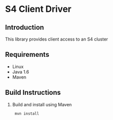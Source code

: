 S4 Client Driver
===============

Introduction
------------
This library provides client access to an S4 cluster

Requirements
------------

* Linux
* Java 1.6
* Maven

Build Instructions
------------------

1. Build and install using Maven

        mvn install

